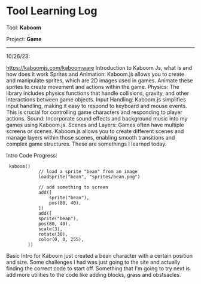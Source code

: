 # Tool Learning Log

Tool: **Kaboom**

Project: **Game**

---

10/26/23:

https://kaboomjs.com/kaboomware
Introduction to Kaboom Js, what is and how does it work
Sprites and Animation: Kaboom.js allows you to create and manipulate sprites, which are 2D images used in games. Animate these sprites to create movement and actions within the game.
Physics: The library includes physics functions that handle collisions, gravity, and other interactions between game objects.
Input Handling: Kaboom.js simplifies input handling, making it easy to respond to keyboard and mouse events. This is crucial for controlling game characters and responding to player actions.
Sound: Incorporate sound effects and background music into my games using Kaboom.js.
Scenes and Layers: Games often have multiple screens or scenes. Kaboom.js allows you to create different scenes and manage layers within those scenes, enabling smooth transitions and complex game structures.
These are somethings I learned today.


Intro Code
Progress:
```
 kaboom()
            // load a sprite "bean" from an image
            loadSprite("bean", "sprites/bean.png")

            // add something to screen
            add([
                sprite("bean"),
                pos(80, 40),
            ])
            add([
            sprite("bean"),
            pos(80, 40),
            scale(3),
            rotate(30),
            color(0, 0, 255),
        ])

```
Basic Intro for Kaboom just created a bean character with a certain position and size.
Some challenges I had was just going to the site and actually finding the correct code to start off.
Something that I'm going to try next is add more utilities to the code like adding blocks, grass and obstsacles.
<!-- 
* Links you used today (websites, videos, etc)
* Things you tried, progress you made, etc
* Challenges, a-ha moments, etc
* Questions you still have
* What you're going to try next
-->
